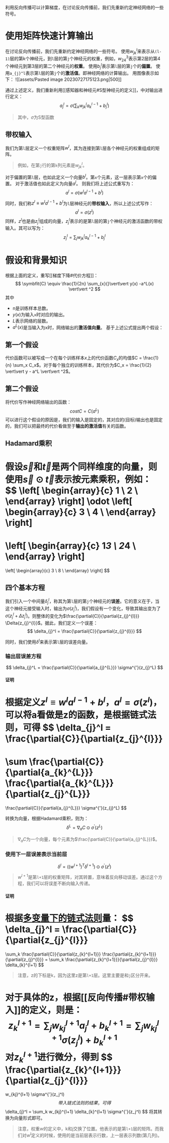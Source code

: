 利用反向传播可以计算梯度，在讨论反向传播前，我们先重新约定神经网络的一些符号。
# 使用矩阵快速计算输出

在讨论反向传播前，我们先重新约定神经网络的一些符号。
使用$w_{jk}^l$来表示从`(l-1)`层的第k个神经元，到`l`层的第`j`个神经元的权重，例如，$w_{24}^3$表示第2层的第4个神经元到第3层的第二个神经元的**权重**。
使用$b_{j}^l$表示第`l`层的第`j`个的**偏置**。
使用`a_{j}^l`表示第`l`层的第`j`个的**激活值**。即神经网络的计算输出。
用图像表示如下：
![[assets/Pasted image 20230727175123.png|500]]

通过上述定义，我们重新利用[[感知器和神经元#S型神经元的定义]]，中对输出进行定义：
$$
a_{j}^l = \sigma(\sum_{k} w_{jk}^l a_{k}^{l-1} + b_{j}^l)
$$
> 其中，$\sigma$为S型函数

## 带权输入
我们为第`l`层定义一个权重矩阵$w^l$，其为连接到第`l`层各个神经元的权重组成的矩阵。
> 例如，在第`j`行的第`k`列元素是$w_{jk}^l$。

对于偏置的第`l`层，也如此定义一个向量$b^l$。第`x`个元素，这一层表示第`x`个的偏置。
对于激活值也如此定义为向量$a^l$。
则我们将上述公式重写为：
$$
a^l = \sigma (w^l a^{l-1} + b^l)
$$

同时，我们称$z^l \equiv w^l a^{l-1} + b^l$为`l`层神经元的**带权输入**，所以上述公式写作：
$$
a^l = \sigma (z^l)
$$
同样，$z^l$也是由$z_{j}^{l}$组成的向量，$z_{j}^{l}$表示的是第`l`层的第`j`个神经元的激活函数的带权输入。其可以写为：
$$
z_{j}^{l} = \sum_j w_{jk}^{l} a_k^{l-1} + b_j^l
$$


# 假设和背景知识
根据上面的定义，重写[[梯度下降#代价方程]]：
$$
\symbfit{C}
\equiv 
\frac{1}{2n} \sum_{x}{}\vert\vert y(x) -a^L(x) \vert\vert ^2
$$
其中
- n是训练样本总数。
- $y(x)$为输入`x`时对应的输出。
- $L$表示网络的层数。
- $a^L(x)$是当输入为x时，网络输出的**激活值向量**。
基于上述公式提出两个假设：
## 第一个假设
代价函数可以被写成一个在每个训练样本$x$上的代价函数$C_x$的均值$C = \frac{1}{n} \sum_x C_x$。对于每个独立的训练样本，其代价为$C_x = \frac{1}{2} \vert\vert y - a^L \vert\vert ^2$。

## 第二个假设
将代价写作神经网络输出的函数：
$$
cost C = C(a^L)
$$
可以进行这个假设的原因是，我们的输入是固定的，其对应的(目标)输出也是固定的，我们可以把最终的代价看做至于**输出的激活值**有关的函数。

## Hadamard乘积
假设$\vec{s}$和$\vec{t}$是两个同样维度的向量，则使用$\vec{s} \odot \vec{t}$表示按元素乘积，例如：
$$
\left[
	\begin{array}{c}
	1 \\
	2 \\
	\end{array}
\right]
\odot
\left[
	\begin{array}{c}
	3 \\
	4 \\
	\end{array}
\right]
=
\left[
	\begin{array}{c}
	1*3 \\
	2*4 \\
	\end{array}
\right]
=
\left[
	\begin{array}{c}
	3 \\
	8 \\
	\end{array}
\right]
$$
## 四个基本方程
我们引入一个中间量$\delta_{j}^{l}$，称其为第`l`层的第`j`个神经元的**误差**。它的意义在于，当这个神经元接受输入时，输出为$\sigma(z_{j}^{l})$，我们假设有一个变化，导致其输出变为了$\sigma(z_{j}^{l} + \Delta{z_{j}^{l}})$。则整体的变化为$\frac{\partial{C}}{\partial{z_{j}^{l}}} \Delta{z_{j}^{l}}$。据此，我们定义一个误差：
$$
\delta_{j}^l =  \frac{\partial{C}}{\partial{z_{j}^{l}}}
$$

同时，我们使用$\delta^l$来表示第`l`层的误差向量。
### 输出层误差方程
$$
\delta_{j}^L = 
\frac{\partial{C}}{\partial{a_{j}^{L}}} \sigma^{'}(z_{j}^L)
$$
#### 证明
根据定义$z^l \equiv w^l a^{l-1} + b^l$，$a^l = \sigma (z^l)$，可以将a看做是z的函数，是根据链式法则，可得
$$
\delta_{j}^l =  \frac{\partial{C}}{\partial{z_{j}^{l}}}
=
\sum
\frac{\partial{C}}{\partial{a_{k}^{L}}} 
\frac{\partial{a_{k}^{L}}}{\partial{z_{j}^{L}}}
=
\frac{\partial{C}}{\partial{a_{j}^{L}}} \sigma^{'}(z_{j}^L)
$$

转换为向量，根据Hadamard乘积，则为：
$$
\delta^L = \nabla_a C \odot \sigma^{'} (z^L)
$$
> $\nabla_a C$为一个向量，每个元素为$\frac{\partial{C}}{\partial{a_{j}^{L}}}$。

### 使用下一层误差表示当前层
$$
\delta^l = ( (w^{l+1})^T \delta^{l+1} ) 
\odot
\sigma^{'}(z^l)
$$
> $w^{l+1}$是第`l+1`层的权重矩阵，对其转置，意味着反向移动误差。通过这个方程，我们可以将误差不断向输入传递。

#### 证明
根据[多变量下的链式法则](链式法则.md#多变量下的链式法则)量：
$$
\delta_{j}^l =  \frac{\partial{C}}{\partial{z_{j}^{l}}}
=
\sum_k 
\frac{\partial{C}}{\partial{z_{k}^{l+1}}} 
\frac{\partial{z_{k}^{l+1}}}{\partial{z_{j}^{l}}}
= \sum_k 
\frac{\partial{z_{k}^{l+1}}}{\partial{z_{j}^{l}}}
\delta_{k}^{l+1}
$$
> 注意，z的下标是k，因为这里z是第`l+1`层。这里主要是和`j`区分开来。

对于具体的z，根据[[反向传播#带权输入]]的定义，则是：
$$
z_k^{l+1} 
= \sum_j w_{kj}^{l+1} a_j^l + b_k^{l+1}
= \sum_j w_{kj}^{l+1} \sigma(z_j^l) + b_k^{l+1}
$$
对$z_k^{l+1}$进行微分，得到
$$
\frac{\partial{z_{k}^{l+1}}}{\partial{z_{j}^{l}}}
=
w_{kj}^{l+1} \sigma^{'}(z_j^l)
$$
带入链式法则的结果，可得
$$
\delta_{j}^l = \sum_k w_{kj}^{l+1} \delta_{k}^{l+1} \sigma^{'}(z_j^l)
$$
将其转换为向量形式即可。
> 注意，权重$w$的定义中，k和j交换了位置。他表示的是第`l+1`层的矩阵。而我们对$w^l$定义的时候，使用的是当前层表示行数，上一层表示列数(第几列)。